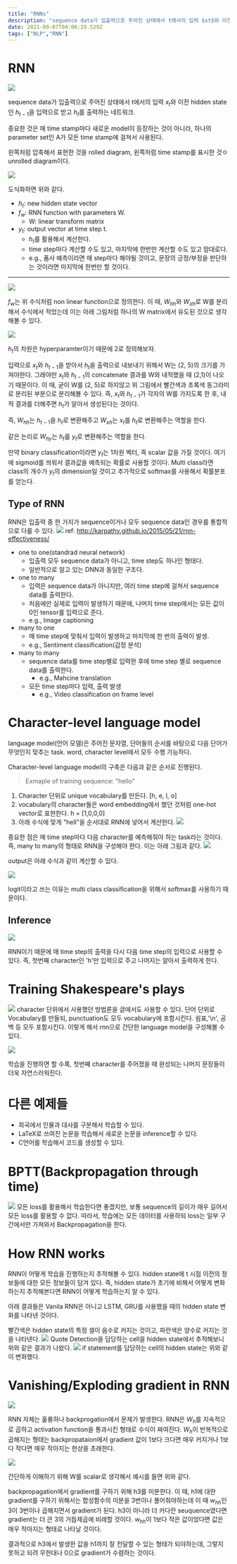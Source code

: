 ```yaml
---
title: "RNNs"
description: "sequence data가 입출력으로 주어진 상태에서 t에서의 입력 $xt$와 이전 hidden state인 $h{t-1}$을 입력으로 받고 $h_t$를 출력하는 네트워크.중요한 것은 매 time stamp마다 새로운 model이 등장하는 것이 아니라, 하나의 para"
date: 2021-09-07T04:06:29.529Z
tags: ["NLP","RNN"]
---
```

# RNN
![](/assets/images/RNNs/f1c02cc3-88bb-433c-b336-b3230a6be044-image.png)

sequence data가 입출력으로 주어진 상태에서 t에서의 입력 $x_t$와 이전 hidden state인 $h_{t-1}$을 입력으로 받고 $h_t$를 출력하는 네트워크.

중요한 것은 매 time stamp마다 새로운 model이 등장하는 것이 아니라, 하나의 parameter set인 A가 모든 time stamp에 걸쳐서 사용된다.

왼쪽처럼 압축해서 표현한 것을 rolled diagram, 왼쪽처럼 time stamp를 표시한 것ㅇ unrolled diagram이다.

![](/assets/images/RNNs/7ac18831-58d8-4aff-8296-10ca8a6ad5a3-image.png)

도식화하면 위와 같다.

- $h_t$: new hidden state vector
- $f_w$: RNN function with parameters W.
  - W: linear transform matrix
- $y_t$: output vector at time step t.
  - $h_t$를 활용해서 계산한다.
  - time step마다 계산할 수도 있고, 마지막에 한번만 계산할 수도 있고 맘대로다.
  - e.g., 품사 예측이라면 매 step마다 해야될 것이고, 문장의 긍정/부정을 판단하는 것이라면 마지막에 한번만 할 것이다.
  
---
![](/assets/images/RNNs/ab88d030-736a-4ff8-a949-726b24ce4575-image.png)

$f_w$는 위 수식처럼 non linear function으로 정의한다. 이 때, $W_{hh}$와 $W_{xh}$로 W를 분리해서 수식에서 적었는데 이는 아래 그림처럼 하나의 W matrix에서 유도된 것으로 생각해볼 수 있다.

![](/assets/images/RNNs/fbd27c87-8a6f-4b86-b2b0-84dcf56735be-image.png)

$h_t$의 차원은 hyperparamter이기 때문에 2로 정의해보자.

입력으로 $x_t$와 $h_{t-1}$을 받아서 $h_t$을 출력으로 내보내기 위해서 W는 (2, 5)의 크기를 가져야한다. 그래야만 $x_t$와 $h_{t-1}$의 concatenate 결과를 W와 내적했을 때 (2,1)이 나오기 때문이다. 이 때, 굳이 W를 (2, 5)로 하지않고 위 그림에서 빨간색과 초록색 동그라미로 분리된 부분으로 분리해볼 수 있다. 즉, $x_t$와 $h_{t-1}$가 각자의 W를 가지도록 한 후, 내적 결과를 더해주면 $h_t$가 알아서 생성된다는 것이다.

즉, $W_{hh}$는 $h_{t-1}$을 $h_t$로 변환해주고 $W_{xh}$는 $x_t$를 $h_t$로 변환해주는 역할을 한다.

같은 논리로 $W_{hy}$는 $h_t$를 $y_t$로 변환해주는 역할을 한다. 

만약 binary classification이라면 $y_t$는 1차원 벡터, 즉 scalar 값을 가질 것이다. 여기에 sigmoid를 씌워서 결과값을 예측되는 확률로 사용할 것이다. 
Multi class라면 class의 개수가 $y_t$의 dimension일 것이고 추가적으로 softmax를 사용해서 확률분포를 얻는다.

## Type of RNN
RNN은 입출력 중 한 가지가 sequence이거나 모두 sequence data인 경우를 통합적으로 다룰 수 있다.
![](/assets/images/RNNs/5d5f1fa5-1da8-4a58-a081-da47d6c08237-image.png)
ref: http://karpathy.github.io/2015/05/21/rnn-effectiveness/

- one to one(standrad neural network)
  - 입출력 모두 sequence data가 아니고, time step도 하나인 형태다.
  - 일반적으로 알고 있는 DNN과 동일한 구조다.
- one to many
  - 입력은 sequence data가 아니지만, 여러 time step에 걸쳐서 sequence data를 출력한다.
  - 처음에만 실제로 입력이 발생하기 때문에, 나머지 time step에서는 모든 값이 0인 tensor를 입력으로 준다.
  - e.g., Image captioning
- many to one
  - 매 time step에 맞춰서 입력이 발생하고 마지막에 한 번의 출력이 발생.
  - e.g., Sentiment classification(감정 분석)
- many to many
  - sequence data를 time step별로 입력한 후에 time step 별로 sequence data를 출력한다.
    - e.g., Mahcine translation
  - 모든 time step마다 입력, 출력 발생
    - e.g., Video classification on frame level
    
# Character-level language model
language model(언어 모델)은 주어진 문자열, 단어들의 순서를 바탕으로 다음 단어가 무엇인지 맞추는 task.
word, character level에서 모두 수행 가능하다.

Character-level language model의 구축은 다음과 같은 순서로 진행된다.

> Exmaple of training sequence: "hello"

1. Character 단위로 unique vocabulary를 만든다.
[h, e, l, o]
2. vocabulary의 character들은 word embedding에서 했던 것처럼 one-hot vector로 표현한다.
h = [1,0,0,0]
3. 아래 수식에 맞게 "hell"을 순서대로 RNN에 넣어서 계산한다.
![](/assets/images/RNNs/9e7523f4-ac4b-426f-8c13-b698c0395df6-image.png)

중요한 점은 매 time step마다 다음 character를 예측해줘야 하는 task라는 것이다. 즉, many to many의 형태로 RNN을 구성해야 한다. 이는 아래 그림과 같다.
![](/assets/images/RNNs/0b4fb2b7-78b0-40b8-99b6-cd91fdf04cd1-image.png)

output은 아래 수식과 같이 계산할 수 있다. 

![](/assets/images/RNNs/d8dfdbb3-e15a-4be7-838f-b1726374c0c4-image.png)

logit이라고 쓰는 이유는 multi class classification을 위해서 softmax를 사용하기 때문이다. 

## Inference

![](/assets/images/RNNs/2b482894-2652-4c16-a227-7498200b79d6-image.png)

RNN이기 때문에 매 time step의 출력을 다시 다음 time step의 입력으로 사용할 수 있다. 즉, 첫번째 character인 'h'만 입력으로 주고 나머지는 알아서 출력하게 한다.



# Training Shakespeare's plays
![](/assets/images/RNNs/87087f1d-e4e0-46d8-9bbf-e3a7dcb8027a-image.png)
character 단위에서 사용했던 방법론을 글에서도 사용할 수 있다.
단어 단위로 Vocabulary를 만들되, punctuation도 모두 vocabulary에 포함시킨다. 쉼표,'\n', 공백 등 모두 포함시킨다. 이렇게 해서 rnn으로 간단한 language model을 구성해볼 수 있다. 

![](/assets/images/RNNs/c85437f6-18b7-49ce-bc3e-87a65aed9c40-image.png)

학습을 진행하면 할 수록, 첫번째 character를 주어졌을 때 완성되는 나머지 문장들이 더욱 자연스러워진다.

# 다른 예제들
- 희곡에서 인물과 대사를 구분해서 학습할 수 있다. 
- LaTeX로 쓰여진 논문을 학습해서 새로운 논문을 inference할 수 있다.
- C언어를 학습해서 코드를 생성할 수 있다.

# BPTT(Backpropagation through time)
![](/assets/images/RNNs/cb149f49-78af-4aa4-aabc-1f85d98d1dde-image.png)
모든 loss를 활용해서 학습한다면 좋겠지만, 보통 sequence의 길이가 매우 길어서 모든 loss를 활용할 수 없다. 따라서, 학습에는 모든 데이터를 사용하되 loss는 일부 구간에서만 가져와서 Backpropagation을 한다.

# How RNN works
RNN이 어떻게 학습을 진행하는지 추적해볼 수 있다.
hidden state에 t 시점 이전의 정보들에 대한 모든 정보들이 담겨 있다. 즉, hidden state가 초기에 비해서 어떻게 변화하는지 추적해본다면 RNN이 어떻게 학습하는지 알 수 있다.

아래 결과들은 Vanila RNN은 아니고 LSTM, GRU를 사용했을 때의 hidden state 변화를 나타낸 것이다.

빨간색은 hidden state의 특정 셀이 음수로 커지는 것이고, 파란색은 양수로 커지는 것을 나타낸다.
![](/assets/images/RNNs/f7afb1a3-0e5e-41f9-8e90-f36f49e49c21-image.png)
Quote Detection을 담당하는 cell을 hidden state에서 추적해보니 위와 같은 결과가 나왔다.
![](/assets/images/RNNs/f32e3afc-5d82-45b7-8186-480ac42e793e-image.png)
if statement를 담당하는 cell의 hidden state는 위와 같이 변화했다. 

# Vanishing/Exploding gradient in RNN
![](/assets/images/RNNs/bd0cb95e-ec84-4b7f-8b65-5f6c1c4efede-image.png)

RNN 자체는 훌륭하나 backprogation에서 문제가 발생한다.
RNN은 $W_h$를 지속적으로 곱하고 activation function을 통과시킨 형태로 수식이 짜여진다. $W_h$이 반복적으로 곱해지는 형태는 backpropataion에서 gradient 값이 1보다 크다면 매우 커지거나 1보다 작다면 매우 작아지는 현상을 초래한다. 


![](/assets/images/RNNs/266292dc-8f0c-4fe6-8bda-505a4d5be1ce-image.png)

간단하게 이해하기 위해 W를 scalar로 생각해서 예시를 들면 위와 같다.

backpropagation에서 gradient를 구하기 위해 h3를 미분한다. 이 때, h1에 대한 gradient를 구하기 위해서는 합성함수의 미분을 3번이나 풀어줘야하는데 이 때 $w_{hh}$인 3이 3번이나 곱해지면서 gradient가 된다. h3이 아니라 더 커다란 seuquence였다면 gradient는 더 큰 3의 거듭제곱에 비례할 것이다. $w_{hh}$이 1보다 작은 값이었다면 값은 매우 작아지는 형태로 나타날 것이다. 

결과적으로 h3에서 발생한 값을 h1까지 잘 전달할 수 있는 형태가 되야하는데, 그렇지 못하고 되려 무한대나 0으로 gradient가 수렴하는 것이다. 
